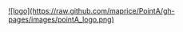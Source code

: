 <a href="http://maprice.github.io/PointA/">
![logo](https://raw.github.com/maprice/PointA/gh-pages/images/pointA_logo.png)
</a>